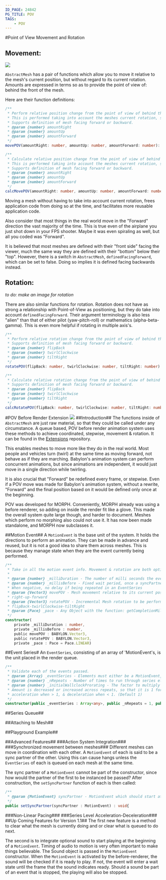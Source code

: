 ```yaml
---
ID_PAGE: 24842
PG_TITLE: POV
TAGS:
    - POV
---
```

#Point of View Movement and Rotation
## Movement: ##
![](https://raw.githubusercontent.com/BabylonJS/Extensions/master/POV/doc-assist/POV-Movement.png)

`AbstractMesh` has a pair of functions which allow you to move it relative to the mesh's current position, but without regard to its current rotation. Amounts are expressed in terms so as to provide the point of view of: behind the front of the mesh.

Here are their function definitions:

```typescript
/**
 * Perform relative position change from the point of view of behind the front of the mesh.
 * This is performed taking into account the meshes current rotation, so you do not have to care.
 * Supports definition of mesh facing forward or backward.
 * @param {number} amountRight
 * @param {number} amountUp
 * @param {number} amountForward
 */
movePOV(amountRight: number, amountUp: number, amountForward: number): void;
```

```typescript
/**
 * Calculate relative position change from the point of view of behind the front of the mesh.
 * This is performed taking into account the meshes current rotation, so you do not have to care.
 * Supports definition of mesh facing forward or backward.
 * @param {number} amountRight
 * @param {number} amountUp
 * @param {number} amountForward
 */
calcMovePOV(amountRight: number, amountUp: number, amountForward: number): BABYLON.Vector3;
```

Moving a mesh without having to take into account current rotation, frees application code from doing so at the time, and facilitates more reusable application code.

Also consider that most things in the real world move in the "Forward" direction the vast majority of the time. This is true even of the airplane you just shot down in your FPS shooter. Maybe it was even spiraling as well, but all you coded was "Forward".

It is believed that most meshes are defined with their "front side" facing the viewer, much the same way they are defined with their "bottom" below their "top". However, there is a switch in `AbstractMesh`, `definedFacingForward`, which can be set to false. Doing so implies it is defined facing backwards instead. 

## Rotation: ##
*to do: make an image for rotation*

There are also similar functions for rotation. Rotation does not have as strong a relationship with Point-of-View as positioning, but they do take into account `definedFacingForward`. Their argument terminology is also less "alien" than that of either pilot (yaw-pitch-roll) or mathematics (alpha-beta-gamma). This is even more helpful if rotating in multiple axis's.
```typescript
/**
 * Perform relative rotation change from the point of view of behind the front of the mesh.
 * Supports definition of mesh facing forward or backward.
 * @param {number} flipBack
 * @param {number} twirlClockwise
 * @param {number} tiltRight
 */
rotatePOV(flipBack: number, twirlClockwise: number, tiltRight: number): void;
```

```typescript
/**
 * Calculate relative rotation change from the point of view of behind the front of the mesh.
 * Supports definition of mesh facing forward or backward.
 * @param {number} flipBack
 * @param {number} twirlClockwise
 * @param {number} tiltRight
 */
calcRotatePOV(flipBack: number, twirlClockwise: number, tiltRight: number): BABYLON.Vector3;
```

#POV Before Render Extension 
![](https://raw.githubusercontent.com/BabylonJS/Extensions/master/POV/doc-assist/POV-System.png)
##Introduction##
The functions inside of `AbstractMesh` are just raw material, so that they could be called under any circumstance. A queue based, POV before render animation system uses these methods to achieve coordinated, stepwise, movement & rotation. It can be found in the [Extensions](https://github.com/BabylonJS/Extensions/tree/master/POV) repository.

This enables meshes to move more like they do in the real world. Most people and vehicles turn (twirl) at the same time as moving forward, not behave as if they are marching. Babylon's animation system can perform concurrent animations, but since animations are independent, it would just move in a single direction while twirling.

It is also crucial that "Forward" be redefined every frame, or stepwise. Even if a POV move was made for Babylon's animation system, without a rewrite, "Forward" and the final position based on it would be defined only once at the beginning. 

POV was developed for MORPH. Conveniently, MORPH already was using a before renderer, so adding on inside the render fit like a glove. This made the overall system quite large though, and harder to document. Meshes which perform no morphing also could not use it. It has now been made standalone, and MORPH now subclasses it.

##Motion Event##
A `MotionEvent` is the base unit of the system. It holds the directions to perform an animation. They can be made in advance and reused, but it is not a good idea to share them across meshes. This is because they manage state when they are the event currently being performed.
```typescript
/**
 * Take in all the motion event info. Movement & rotation are both optional, but both being null is usually for sub-classing.
 * 
 * @param {number} _milliDuration - The number of milli seconds the event is to be completed in
 * @param {number} _millisBefore - Fixed wait period, once a syncPartner (if any) is also ready (default 0)
 * When negative, no delay if being repeated in an EventSeries
 * @param {Vector3} movePOV - Mesh movement relative to its current position/rotation to be performed or null
 * right-up-forward
 * @param {Vector3} rotatePOV - Incremental Mesh rotation to be performed or null
 * flipBack-twirlClockwise-tiltRight
 * @param {Pace} _pace - Any Object with the function: getCompletionMilestone(currentDurationRatio) (default Pace.LINEAR)
 */
constructor(
    private _milliDuration : number, 
    private _millisBefore : number, 
    public movePOV : BABYLON.Vector3, 
    public rotatePOV : BABYLON.Vector3, 
    private _pace : Pace = Pace.LINEAR)
```

##Event Series#
An `EventSeries`, consisting of an array of 'MotionEvent's, is the unit placed in the render queue.
```typescript
/**
 * Validate each of the events passed.
 * @param {Array} _eventSeries - Elements must either be a MotionEvent, Action, or function.
 * @param {number} _nRepeats - Number of times to run through series elements. There is sync across runs. (Default 1)
 * @param {number} _initialWallclockProrating - The factor to multiply the duration of a MotionEvent before returning.
 * Amount is decreased or increased across repeats, so that it is 1 for the final repeat. Facilitates
 * acceleration when > 1, & deceleration when < 1. (Default 1)
 */
constructor(public _eventSeries : Array<any>, public _nRepeats = 1, public _initialWallclockProrating = 1.0)
```
##Series Queue##

##Attaching to Mesh##

##Playground Example##


##Advanced Features##
###Action System Integration###
###Synchronized movement between meshes###
Different meshes can move in coordination with each other. A `MotionEvent` of each is said to be a sync partner of the other. Using this can cause hangs unless the `EventSeries` of each is queued on each mesh at the same time.

The sync partner of a `MotionEvent` cannot be part of the constructor, since how would the partner of the first to be instanced be passed? After construction, the `setSyncPartner` function of each is then called:
```typescript
/**
 * @param {MotionEvent} syncPartner - MotionEvent which should start at the same time as this one.
 */
public setSyncPartner(syncPartner : MotionEvent) : void{
```
###Non-Linear Pacing###
###Series Level Acceleration-Deceleration###
##Up Coming Features for Version 1.1##
The first new feature is a method to clear what the mesh is currently doing and or clear what is queued to do next. 

The second is to integrate optional sound to start playing at the beginning of a `MotionEvent`. Timing of audio to motion is very often important to make things believable. The Sound object is passed in the `MotionEvent` constructor. When the `MotionEvent` is activated by the before-renderer, the sound will be checked if it is ready to play. If not, the event will enter a wait state until the frame that the sound indicates ready. Should a sound be part of an event that is stopped, the playing will also be stopped.